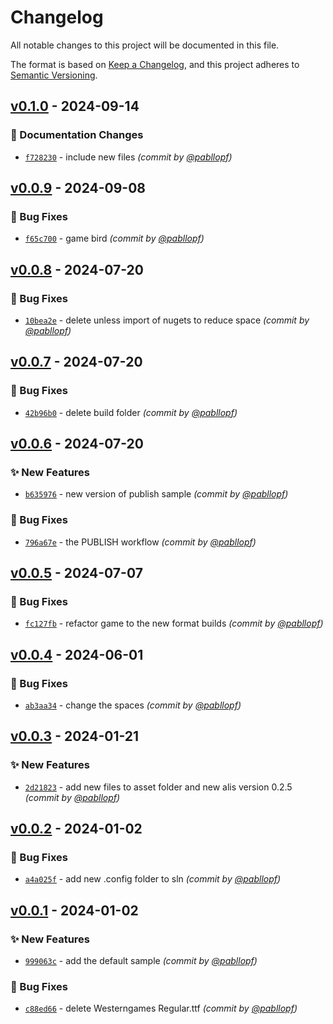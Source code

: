# Changelog
All notable changes to this project will be documented in this file.

The format is based on [Keep a Changelog](https://keepachangelog.com/en/1.0.0/),
and this project adheres to [Semantic Versioning](https://semver.org/spec/v2.0.0.html).

## [v0.1.0] - 2024-09-14
### :memo: Documentation Changes
- [`f728230`](https://github.com/pabllopf/Alis.Sample.Flappy.Bird/commit/f7282307a5632e80ba677bfa99862ad03dcd295f) - include new files *(commit by [@pabllopf](https://github.com/pabllopf))*


## [v0.0.9] - 2024-09-08
### :bug: Bug Fixes
- [`f65c700`](https://github.com/pabllopf/Alis.Sample.Flappy.Bird/commit/f65c70094b194b3ab8646e7ed511ef26cd0d4e3c) - game bird *(commit by [@pabllopf](https://github.com/pabllopf))*


## [v0.0.8] - 2024-07-20
### :bug: Bug Fixes
- [`10bea2e`](https://github.com/pabllopf/Alis.Sample.Flappy.Bird/commit/10bea2ec18cee05e0e0eca495c7890f672d292af) - delete unless import of nugets to reduce space *(commit by [@pabllopf](https://github.com/pabllopf))*


## [v0.0.7] - 2024-07-20
### :bug: Bug Fixes
- [`42b96b0`](https://github.com/pabllopf/Alis.Sample.Flappy.Bird/commit/42b96b0665251b20d1eeaf6b30dada96f35b8b03) - delete build folder *(commit by [@pabllopf](https://github.com/pabllopf))*


## [v0.0.6] - 2024-07-20
### :sparkles: New Features
- [`b635976`](https://github.com/pabllopf/Alis.Sample.Flappy.Bird/commit/b6359766e19df1e93dc04d2a217880859b37e31e) - new version of publish sample *(commit by [@pabllopf](https://github.com/pabllopf))*

### :bug: Bug Fixes
- [`796a67e`](https://github.com/pabllopf/Alis.Sample.Flappy.Bird/commit/796a67e2016e480a3d3b78d6d456088397187f45) - the PUBLISH workflow *(commit by [@pabllopf](https://github.com/pabllopf))*


## [v0.0.5] - 2024-07-07
### :bug: Bug Fixes
- [`fc127fb`](https://github.com/pabllopf/Alis.Sample.Flappy.Bird/commit/fc127fbe6b50a7ba954b3609550ec4f1c5acf8d2) - refactor game to the new format builds *(commit by [@pabllopf](https://github.com/pabllopf))*


## [v0.0.4] - 2024-06-01
### :bug: Bug Fixes
- [`ab3aa34`](https://github.com/pabllopf/Alis.Sample.Flappy.Bird/commit/ab3aa34d89fd1b884bffc1758ccb329da6333eb8) - change the spaces *(commit by [@pabllopf](https://github.com/pabllopf))*


## [v0.0.3] - 2024-01-21
### :sparkles: New Features
- [`2d21823`](https://github.com/pabllopf/Alis.Sample.Flappy.Bird/commit/2d21823e1028d21ae2964534400b2240b192fe4b) - add new files to asset folder and new alis version 0.2.5 *(commit by [@pabllopf](https://github.com/pabllopf))*


## [v0.0.2] - 2024-01-02
### :bug: Bug Fixes
- [`a4a025f`](https://github.com/pabllopf/Alis.Sample.Flappy.Bird/commit/a4a025fa0e98e966363130f3c85053a87fa29035) - add new .config folder to sln *(commit by [@pabllopf](https://github.com/pabllopf))*


## [v0.0.1] - 2024-01-02
### :sparkles: New Features
- [`999063c`](https://github.com/pabllopf/Alis.Sample.Flappy.Bird/commit/999063c054de980e8c792d6e04982070d7ddd5b0) - add the default sample *(commit by [@pabllopf](https://github.com/pabllopf))*

### :bug: Bug Fixes
- [`c88ed66`](https://github.com/pabllopf/Alis.Sample.Flappy.Bird/commit/c88ed66fc0c66dceada79f653fb90cd88e1ab4d6) - delete Westerngames Regular.ttf *(commit by [@pabllopf](https://github.com/pabllopf))*


[v0.0.1]: https://github.com/pabllopf/Alis.Sample.Flappy.Bird/compare/v0.0.0...v0.0.1
[v0.0.2]: https://github.com/pabllopf/Alis.Sample.Flappy.Bird/compare/v0.0.1...v0.0.2
[v0.0.3]: https://github.com/pabllopf/Alis.Sample.Flappy.Bird/compare/v0.0.2...v0.0.3
[v0.0.4]: https://github.com/pabllopf/Alis.Sample.Flappy.Bird/compare/v0.0.3...v0.0.4
[v0.0.5]: https://github.com/pabllopf/Alis.Sample.Flappy.Bird/compare/v0.0.4...v0.0.5
[v0.0.6]: https://github.com/pabllopf/Alis.Sample.Flappy.Bird/compare/v0.0.5...v0.0.6
[v0.0.7]: https://github.com/pabllopf/Alis.Sample.Flappy.Bird/compare/v0.0.6...v0.0.7
[v0.0.8]: https://github.com/pabllopf/Alis.Sample.Flappy.Bird/compare/v0.0.7...v0.0.8
[v0.0.9]: https://github.com/pabllopf/Alis.Sample.Flappy.Bird/compare/v0.0.8...v0.0.9
[v0.1.0]: https://github.com/pabllopf/Alis.Sample.Flappy.Bird/compare/v0.0.9...v0.1.0
